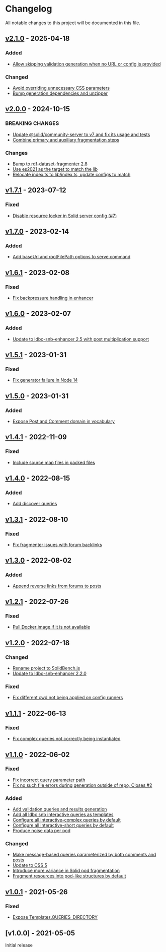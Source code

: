 # Changelog
All notable changes to this project will be documented in this file.

<a name="v2.1.0"></a>
## [v2.1.0](https://github.com/SolidBench/SolidBench.js/compare/v2.0.0...v2.1.0) - 2025-04-18

### Added
* [Allow skipping validation generation when no URL or config is provided](https://github.com/SolidBench/SolidBench.js/commit/3949fa3ff58647dbb9391ac9369ecb8d60c170b1)

### Changed
* [Avoid overriding unnecessary CSS parameters](https://github.com/SolidBench/SolidBench.js/commit/054ab55c3d156fb8e0df28d532eb859edd835d10)
* [Bump generation dependencies and unzipper](https://github.com/SolidBench/SolidBench.js/commit/0f9946f63cd5b04bfd394d79c5946eeec8c8de1e)

<a name="v2.0.0"></a>
## [v2.0.0](https://github.com/SolidBench/SolidBench.js/compare/v1.7.1...v2.0.0) - 2024-10-15

### BREAKING CHANGES
* [Update @solid/community-server to v7 and fix its usage and tests](https://github.com/SolidBench/SolidBench.js/commit/8f602114062f0b260988ae682924b24c2b2e9d4f)
* [Combine primary and auxiliary fragmentation steps](https://github.com/SolidBench/SolidBench.js/commit/9a1fd817b0b595f2e5e967af4cc02e942cf8c603)

### Changes
* [Bump to rdf-dataset-fragmenter 2.8](https://github.com/SolidBench/SolidBench.js/commit/f59c1eee25b4849a7525a5d403592c2d6e24daf5)
* [Use es2021 as the target to match the lib](https://github.com/SolidBench/SolidBench.js/commit/dd70fdc15b024cfca8db8c4bf321f632f62f2b70)
* [Relocate index.ts to lib/index.ts, update configs to match](https://github.com/SolidBench/SolidBench.js/commit/cad941712a1ecd7e884d97f1018beacc780ed51a)

<a name="v1.7.1"></a>
## [v1.7.1](https://github.com/SolidBench/SolidBench.js/compare/v1.7.0...v1.7.1) - 2023-07-12

### Fixed
* [Disable resource locker in Solid server config (#7)](https://github.com/SolidBench/SolidBench.js/commit/50726f478458a43dd22a149269bdda329cb81d33)

<a name="v1.7.0"></a>
## [v1.7.0](https://github.com/SolidBench/SolidBench.js/compare/v1.6.1...v1.7.0) - 2023-02-14

### Added
* [Add baseUrl and rootFilePath options to serve command](https://github.com/SolidBench/SolidBench.js/commit/3bb872d4c1b58135f14ec085e6d86865ff48137c)

<a name="v1.6.1"></a>
## [v1.6.1](https://github.com/SolidBench/SolidBench.js/compare/v1.6.0...v1.6.1) - 2023-02-08

### Fixed
* [Fix backpressure handling in enhancer](https://github.com/SolidBench/SolidBench.js/commit/664425414c34b533edc66ff720df7c9d112d64da)

<a name="v1.6.0"></a>
## [v1.6.0](https://github.com/SolidBench/SolidBench.js/compare/v1.5.1...v1.6.0) - 2023-02-07

### Added
* [Update to ldbc-snb-enhancer 2.5 with post multiplication support](https://github.com/SolidBench/SolidBench.js/commit/3be244846939231ea3ffeb86fd394e1d370aad2f)

<a name="v1.5.1"></a>
## [v1.5.1](https://github.com/SolidBench/SolidBench.js/compare/v1.5.0...v1.5.1) - 2023-01-31

### Fixed
* [Fix generator failure in Node 14](https://github.com/SolidBench/SolidBench.js/commit/70d47f1da94fa3bedb41c603b39647f3933f05da)

<a name="v1.5.0"></a>
## [v1.5.0](https://github.com/SolidBench/SolidBench.js/compare/v1.4.1...v1.5.0) - 2023-01-31

### Added
* [Expose Post and Comment domain in vocabulary](https://github.com/SolidBench/SolidBench.js/commit/225cdd7bf314dcdb5d6db8efb6359a95f5a5328e)

<a name="v1.4.1"></a>
## [v1.4.1](https://github.com/SolidBench/SolidBench.js/compare/v1.4.0...v1.4.1) - 2022-11-09

### Fixed
* [Include source map files in packed files](https://github.com/SolidBench/SolidBench.js/commit/fd8c4be90382756e87fca285cbb6d5ba332b22a7)

<a name="v1.4.0"></a>
## [v1.4.0](https://github.com/SolidBench/SolidBench.js/compare/v1.3.1...v1.4.0) - 2022-08-15

### Added
* [Add discover queries](https://github.com/SolidBench/SolidBench.js/commit/a6452ba9f027d2cb1ede3c6ded2353c5bd33495e)

<a name="v1.3.1"></a>
## [v1.3.1](https://github.com/SolidBench/SolidBench.js/compare/v1.3.0...v1.3.1) - 2022-08-10

### Fixed
* [Fix fragmenter issues with forum backlinks](https://github.com/SolidBench/SolidBench.js/commit/607d2e34701362360f73cdc9c9f2798d8f470be5)

<a name="v1.3.0"></a>
## [v1.3.0](https://github.com/SolidBench/SolidBench.js/compare/v1.2.1...v1.3.0) - 2022-08-02

### Added
* [Append reverse links from forums to posts](https://github.com/SolidBench/SolidBench.js/commit/b13818b9dbdb6f583ff514d80fa19d46e479fd93)

<a name="v1.2.1"></a>
## [v1.2.1](https://github.com/SolidBench/SolidBench.js/compare/v1.2.0...v1.2.1) - 2022-07-26

### Fixed
* [Pull Docker image if it is not available](https://github.com/SolidBench/SolidBench.js/commit/32d957aef43518820f7c35f16bff3223e1606ea6)

<a name="v1.2.0"></a>
## [v1.2.0](https://github.com/SolidBench/SolidBench.js/compare/v1.1.1...v1.2.0) - 2022-07-18

### Changed
* [Rename project to SolidBench.js](https://github.com/SolidBench/SolidBench.js/commit/c803f40e617f208fdf537f795d5ecc759f0db7cf)
* [Update to ldbc-snb-enhancer 2.2.0](https://github.com/SolidBench/SolidBench.js/commit/af76b4815367834b1f60c047bb93afc0e9f0310d)

### Fixed
* [Fix different cwd not being applied on config runners](https://github.com/SolidBench/SolidBench.js/commit/7cde2001c2bfefe998d42a4f209858be0effa71a)

<a name="v1.1.1"></a>
## [v1.1.1](https://github.com/SolidBench/SolidBench.js/compare/v1.1.0...v1.1.1) - 2022-06-13

### Fixed
* [Fix complex queries not correctly being instantiated](https://github.com/SolidBench/SolidBench.js/commit/27e0bf41fddc2792e2675cb81f86884d490fc238)

<a name="v1.1.0"></a>
## [v1.1.0](https://github.com/SolidBench/SolidBench.js/compare/v1.0.1...v1.1.0) - 2022-06-02

### Fixed
* [Fix incorrect query parameter path](https://github.com/SolidBench/SolidBench.js/commit/f2cdd5a632e27b19539d6d521496f1765a52120d)
* [Fix no such file errors during generation outside of repo, Closes #2](https://github.com/SolidBench/SolidBench.js/commit/030c59ffbb6a720c0376a83b3a6738f329805a5f)

### Added
* [Add validation queries and results generation](https://github.com/SolidBench/SolidBench.js/commit/1ec85564a90d2866d35f4987efbf7f904cf7d717)
* [Add all ldbc snb interactive queries as templates](https://github.com/SolidBench/SolidBench.js/commit/b0f8e70dbede6d0543a681dcbe247fcdfa969556)
* [Configure all interactive-complex queries by default](https://github.com/SolidBench/SolidBench.js/commit/46b4f74fcac78dc598548f7d8c535dcdd9a07e4c)
* [Configure all interactive-short queries by default](https://github.com/SolidBench/SolidBench.js/commit/3fe13cb679a6decd0ffdc2430eba1d646a5788e7)
* [Produce noise data per pod](https://github.com/SolidBench/SolidBench.js/commit/ae0de7bc31f000287fc2418d14fb590deddaefd1)


### Changed
* [Make message-based queries parameterized by both comments and posts](https://github.com/SolidBench/SolidBench.js/commit/7a5f04f4bb255cc12e4f34239e3e9235cb42515c)
* [Update to CSS 5](https://github.com/SolidBench/SolidBench.js/commit/a3d0b8b4b80cb77df0ccc13ec3922942cf8da8cb)
* [Introduce more variance in Solid pod fragmentation](https://github.com/SolidBench/SolidBench.js/commit/71c0e1d179d66ff9f1d4e7101a47d71d35af9a71)
* [Fragment resources into pod-like structures by default](https://github.com/SolidBench/SolidBench.js/commit/56ee31dcc3bec1255e3e47ce150618ccb35297ce)

<a name="v1.0.1"></a>
## [v1.0.1](https://github.com/SolidBench/SolidBench.js/compare/v1.0.0...v1.0.1) - 2021-05-26

### Fixed
* [Expose Templates.QUERIES_DIRECTORY](https://github.com/SolidBench/SolidBench.js/commit/712a1f5b667ffea239ace5415bc5b3a68329a5e1)

<a name="v1.0.0"></a>
## [v1.0.0] - 2021-05-05

Initial release
